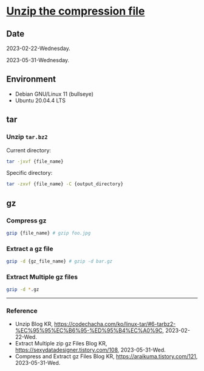 # [Unzip the compression file](https://codechacha.com/ko/linux-tar/#6-tarbz2-%EC%95%95%EC%B6%95-%ED%95%B4%EC%A0%9C)

## Date

2023-02-22-Wednesday.

2023-05-31-Wednesday.

## Environment

- Debian GNU/Linux 11 (bullseye)
- Ubuntu 20.04.4 LTS

## tar

### Unzip `tar.bz2`

Current directory:

```Bash
tar -jxvf {file_name}
```

Specific directory:

```Bash
tar -zxvf {file_name} -C {output_directory}
```

## gz

### Compress gz

```Bash
gzip {file_name} # gzip foo.jpg
```

### Extract a gz file

```Bash
gzip -d {gz_file_name} # gzip -d bar.gz
```

### Extract Multiple gz files

```Bash
gzip -d *.gz
```

---

### Reference
- Unzip Blog KR, https://codechacha.com/ko/linux-tar/#6-tarbz2-%EC%95%95%EC%B6%95-%ED%95%B4%EC%A0%9C, 2023-02-22-Wed.
- Extract Multiple zip gz Files Blog KR, https://sexydatadesigner.tistory.com/108, 2023-05-31-Wed.
- Compress and Extract gz Files Blog KR, https://araikuma.tistory.com/121, 2023-05-31-Wed.
